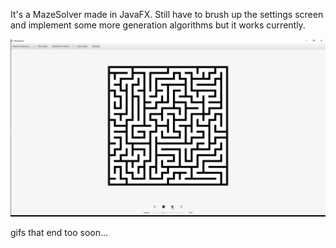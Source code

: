 It's a MazeSolver made in JavaFX. Still have to brush up the settings screen and implement some more generation algorithms but it works currently.

![Alt Text](res/gif/example_gif.gif)

gifs that end too soon...
